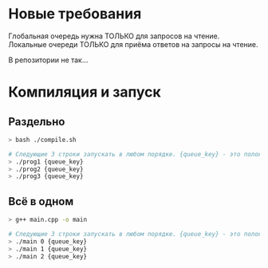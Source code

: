 # Новые требования

Глобальная очередь нужна ТОЛЬКО для запросов на чтение. Локальные очереди ТОЛЬКО для приёма ответов на запросы на чтение. 

В репозитории не так... 

# Компиляция и запуск

## Раздельно

``` bash
> bash ./compile.sh

# Следующие 3 строки запускать в любом порядке. {queue_key} - это положительно число, одинаковое для всех.
> ./prog1 {queue_key}
> ./prog2 {queue_key}
> ./prog3 {queue_key}
```

## Всё в одном

``` bash
> g++ main.cpp -o main

# Следующие 3 строки запускать в любом порядке. {queue_key} - это положительно число, одинаковое для всех.
> ./main 0 {queue_key}
> ./main 1 {queue_key}
> ./main 2 {queue_key}
```